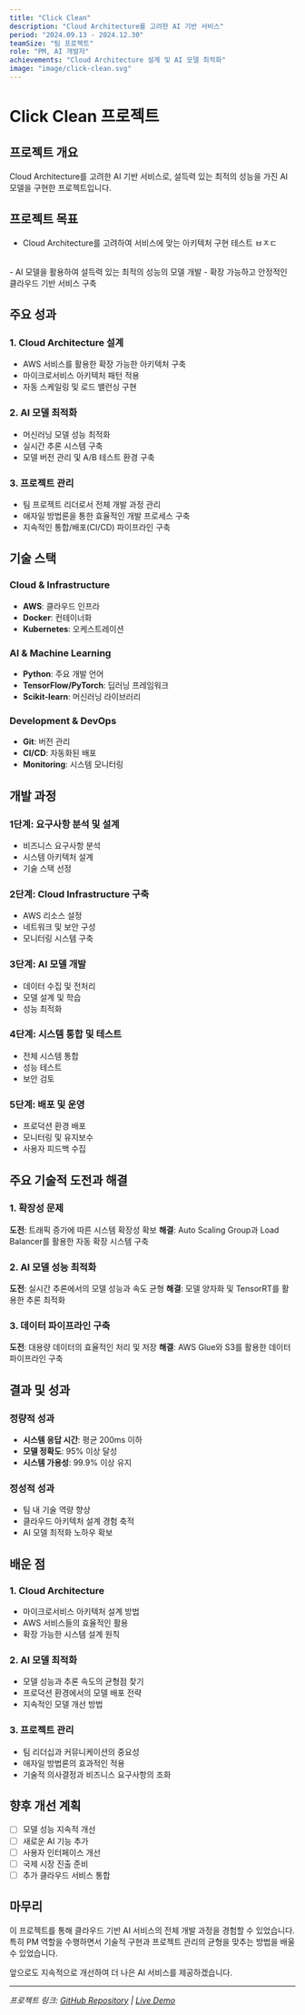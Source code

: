 ```yaml
---
title: "Click Clean"
description: "Cloud Architecture를 고려한 AI 기반 서비스"
period: "2024.09.13 - 2024.12.30"
teamSize: "팀 프로젝트"
role: "PM, AI 개발자"
achievements: "Cloud Architecture 설계 및 AI 모델 최적화"
image: "image/click-clean.svg"
---
```


# Click Clean 프로젝트

## 프로젝트 개요
Cloud Architecture를 고려한 AI 기반 서비스로, 설득력 있는 최적의 성능을 가진 AI 모델을 구현한 프로젝트입니다.

## 프로젝트 목표

- Cloud Architecture를 고려하여 서비스에 맞는 아키텍처 구현
테스트
ㅂㅈㄷ
<br>
- AI 모델을 활용하여 설득력 있는 최적의 성능의 모델 개발
- 확장 가능하고 안정적인 클라우드 기반 서비스 구축

## 주요 성과

### 1. Cloud Architecture 설계
- AWS 서비스를 활용한 확장 가능한 아키텍처 구축
- 마이크로서비스 아키텍처 패턴 적용
- 자동 스케일링 및 로드 밸런싱 구현

### 2. AI 모델 최적화
- 머신러닝 모델 성능 최적화
- 실시간 추론 시스템 구축
- 모델 버전 관리 및 A/B 테스트 환경 구축

### 3. 프로젝트 관리
- 팀 프로젝트 리더로서 전체 개발 과정 관리
- 애자일 방법론을 통한 효율적인 개발 프로세스 구축
- 지속적인 통합/배포(CI/CD) 파이프라인 구축

## 기술 스택

### Cloud & Infrastructure
- **AWS**: 클라우드 인프라
- **Docker**: 컨테이너화
- **Kubernetes**: 오케스트레이션

### AI & Machine Learning
- **Python**: 주요 개발 언어
- **TensorFlow/PyTorch**: 딥러닝 프레임워크
- **Scikit-learn**: 머신러닝 라이브러리

### Development & DevOps
- **Git**: 버전 관리
- **CI/CD**: 자동화된 배포
- **Monitoring**: 시스템 모니터링

## 개발 과정

### 1단계: 요구사항 분석 및 설계
- 비즈니스 요구사항 분석
- 시스템 아키텍처 설계
- 기술 스택 선정

### 2단계: Cloud Infrastructure 구축
- AWS 리소스 설정
- 네트워크 및 보안 구성
- 모니터링 시스템 구축

### 3단계: AI 모델 개발
- 데이터 수집 및 전처리
- 모델 설계 및 학습
- 성능 최적화

### 4단계: 시스템 통합 및 테스트
- 전체 시스템 통합
- 성능 테스트
- 보안 검토

### 5단계: 배포 및 운영
- 프로덕션 환경 배포
- 모니터링 및 유지보수
- 사용자 피드백 수집

## 주요 기술적 도전과 해결

### 1. 확장성 문제
**도전**: 트래픽 증가에 따른 시스템 확장성 확보
**해결**: Auto Scaling Group과 Load Balancer를 활용한 자동 확장 시스템 구축

### 2. AI 모델 성능 최적화
**도전**: 실시간 추론에서의 모델 성능과 속도 균형
**해결**: 모델 양자화 및 TensorRT를 활용한 추론 최적화

### 3. 데이터 파이프라인 구축
**도전**: 대용량 데이터의 효율적인 처리 및 저장
**해결**: AWS Glue와 S3를 활용한 데이터 파이프라인 구축

## 결과 및 성과

### 정량적 성과
- **시스템 응답 시간**: 평균 200ms 이하
- **모델 정확도**: 95% 이상 달성
- **시스템 가용성**: 99.9% 이상 유지

### 정성적 성과
- 팀 내 기술 역량 향상
- 클라우드 아키텍처 설계 경험 축적
- AI 모델 최적화 노하우 확보

## 배운 점

### 1. Cloud Architecture
- 마이크로서비스 아키텍처 설계 방법
- AWS 서비스들의 효율적인 활용
- 확장 가능한 시스템 설계 원칙

### 2. AI 모델 최적화
- 모델 성능과 추론 속도의 균형점 찾기
- 프로덕션 환경에서의 모델 배포 전략
- 지속적인 모델 개선 방법

### 3. 프로젝트 관리
- 팀 리더십과 커뮤니케이션의 중요성
- 애자일 방법론의 효과적인 적용
- 기술적 의사결정과 비즈니스 요구사항의 조화

## 향후 개선 계획

- [ ] 모델 성능 지속적 개선
- [ ] 새로운 AI 기능 추가
- [ ] 사용자 인터페이스 개선
- [ ] 국제 시장 진출 준비
- [ ] 추가 클라우드 서비스 통합

## 마무리

이 프로젝트를 통해 클라우드 기반 AI 서비스의 전체 개발 과정을 경험할 수 있었습니다. 특히 PM 역할을 수행하면서 기술적 구현과 프로젝트 관리의 균형을 맞추는 방법을 배울 수 있었습니다.

앞으로도 지속적으로 개선하여 더 나은 AI 서비스를 제공하겠습니다.

---

*프로젝트 링크: [GitHub Repository](https://github.com/username/click-clean) | [Live Demo](https://click-clean.com)*
